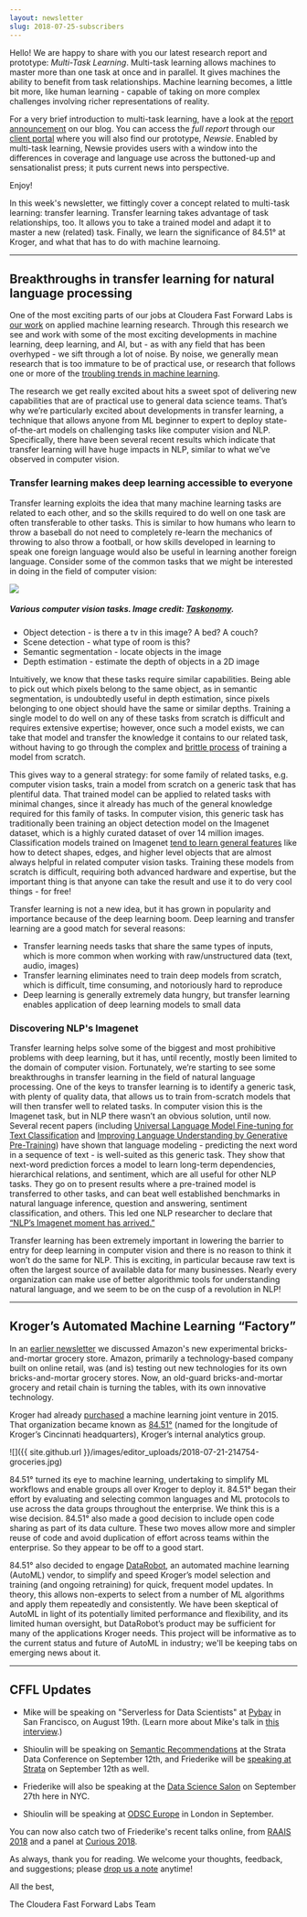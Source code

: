 ```yaml
---
layout: newsletter
slug: 2018-07-25-subscribers
---
```


Hello! We are happy to share with you our latest research report and prototype:
*Multi-Task Learning*. Multi-task learning allows machines to master more than
one task at once and in parallel. It gives machines the ability to benefit from
task relationships. Machine learning becomes, a little bit more, like human
learning - capable of taking on more complex challenges involving richer
representations of reality. 

For a very brief introduction to multi-task learning, have a look at the
[report
announcement](http://blog.fastforwardlabs.com/2018/07/24/ff08-launch.html) on
our blog. You can access the *full report* through our [client
portal](https://sso.cloudera.com/?SSOurl=https%3A%2F%2Fcloudera-production.okta.com%2Fapp%2Fclouderainc_fastforwardlabs_1%2Fexkivvbf15CWnerv10x7%2Fsso%2Fsaml%0D%0A)
where you will also find our prototype, *Newsie*. Enabled by multi-task
learning, Newsie provides users with a window into the differences in coverage
and language use across the buttoned-up and sensationalist press; it puts
current news into perspective.

Enjoy!

In this week's newsletter, we fittingly cover a concept related to multi-task learning:
transfer learning. Transfer learning takes advantage of task relationships,
too. It allows you to take a trained model and adapt it to master a new
(related) task. Finally, we learn the significance of 84.51° at Kroger, and
what that has to do with machine learnoing.

---

## Breakthroughs in transfer learning for natural language processing

One of the most exciting parts of our jobs at Cloudera Fast Forward Labs is [our work](https://www.fastforwardlabs.com/research) on applied machine learning research. Through this research we see and work with some of the most exciting developments in machine learning, deep learning, and AI, but - as with any field that has been overhyped - we sift through a lot of noise. By noise, we generally mean research that is too immature to be of practical use, or research that follows one or more of the [troubling trends in machine learning](https://arxiv.org/pdf/1807.03341.pdf). 

The research we get really excited about hits a sweet spot of delivering new capabilities that are of practical use to general data science teams. That’s why we’re particularly excited about developments in transfer learning, a technique that allows anyone from ML beginner to expert to deploy state-of-the-art models on challenging tasks like computer vision and NLP. Specifically, there have been several recent results which indicate that transfer learning will have huge impacts in NLP, similar to what we’ve observed in computer vision.

### Transfer learning makes deep learning accessible to everyone

Transfer learning exploits the idea that many machine learning tasks are related to each other, and so the skills required to do well on one task are often transferable to other tasks. This is similar to how humans who learn to throw a baseball do not need to completely re-learn the mechanics of throwing to also throw a football, or how skills developed in learning to speak one foreign language would also be useful in learning another foreign language. Consider some of the common tasks that we might be interested in doing in the field of computer vision:

![](images/taskonomy.jpg)

##### Various computer vision tasks. Image credit: [Taskonomy](https://github.com/StanfordVL/taskonomy/tree/master/taskbank).

* Object detection - is there a tv in this image? A bed? A couch?
* Scene detection - what type of room is this?
* Semantic segmentation - locate objects in the image
* Depth estimation - estimate the depth of objects in a 2D image

Intuitively, we know that these tasks require similar capabilities. Being able to pick out which pixels belong to the same object, as in semantic segmentation, is undoubtedly useful in depth estimation, since pixels belonging to one object should have the same or similar depths. Training a single model to do well on any of these tasks from scratch is difficult and requires extensive expertise; however, once such a model exists, we can take that model and transfer the knowledge it contains to our related task, without having to go through the complex and [brittle process](http://www.fast.ai/2018/07/12/auto-ml-1/) of training a model from scratch. 

This gives way to a general strategy: for some family of related tasks, e.g. computer vision tasks, train a model from scratch on a generic task that has plentiful data. That trained model can be applied to related tasks with minimal changes, since it already has much of the general knowledge required for this family of tasks. In computer vision, this generic task has traditionally been training an object detection model on the Imagenet dataset, which is a highly curated dataset of over 14 million images. Classification models trained on Imagenet [tend to learn general features](https://arxiv.org/abs/1311.2901) like how to detect shapes, edges, and higher level objects that are almost always helpful in related computer vision tasks. Training these models from scratch is difficult, requiring both advanced hardware and expertise, but the important thing is that anyone can take the result and use it to do very cool things - for free!

Transfer learning is not a new idea, but it has grown in popularity and importance because of the deep learning boom. Deep learning and transfer learning are a good match for several reasons:
* Transfer learning needs tasks that share the same types of inputs, which is more common when working with raw/unstructured data (text, audio, images)
* Transfer learning eliminates need to train deep models from scratch, which is difficult, time consuming, and notoriously hard to reproduce
* Deep learning is generally extremely data hungry, but transfer learning enables application of deep learning models to small data

### Discovering NLP's Imagenet

Transfer learning helps solve some of the biggest and most prohibitive problems with deep learning, but it has, until recently, mostly been limited to the domain of computer vision. Fortunately, we’re starting to see some breakthroughs in transfer learning in the field of natural language processing. One of the keys to transfer learning is to identify a generic task, with plenty of quality data, that allows us to train from-scratch models that will then transfer well to related tasks. In computer vision this is the Imagenet task, but in NLP there wasn’t an obvious solution, until now. Several recent papers (including [Universal Language Model Fine-tuning for Text Classification](https://arxiv.org/abs/1801.06146) and [Improving Language Understanding
by Generative Pre-Training](https://s3-us-west-2.amazonaws.com/openai-assets/research-covers/language-unsupervised/language_understanding_paper.pdf)) have shown that language modeling - predicting the next word in a sequence of text - is well-suited as this generic task. They show that next-word prediction forces a model to learn long-term dependencies, hierarchical relations, and sentiment, which are all useful for other NLP tasks. They go on to present results where a pre-trained model is transferred to other tasks, and can beat well established benchmarks in natural language inference, question and answering, sentiment classification, and others. This led one NLP researcher to declare that [“NLP’s Imagenet moment has arrived.”](https://thegradient.pub/nlp-imagenet/)

Transfer learning has been extremely important in lowering the barrier to entry for deep learning in computer vision and there is no reason to think it won’t do the same for NLP. This is exciting, in particular because raw text is often the largest source of available data for many businesses. Nearly every organization can make use of better algorithmic tools for understanding natural language, and we seem to be on the cusp of a revolution in NLP!

---

## Kroger’s Automated Machine Learning “Factory”

In an [earlier newsletter](http://blog.fastforwardlabs.com/newsletters/2018-01-31-client.html) we discussed Amazon's new experimental bricks-and-mortar grocery store. Amazon, primarily a technology-based company built on online retail, was (and is) testing out new technologies for its own bricks-and-mortar grocery stores. Now, an old-guard bricks-and-mortar grocery and retail chain is turning the tables, with its own innovative technology.

Kroger had already [purchased](http://adage.com/article/dataworks/dunnhumby-splits-u-s-kroger-business-84-51/298277/) a machine learning joint venture in 2015. That organization became known as [84.51°](https://www.forbes.com/sites/tomdavenport/2018/04/02/84-51-builds-a-machine-learning-machine-for-kroger/#37eedb1164e1) (named for the longitude of Kroger’s Cincinnati headquarters), Kroger’s internal analytics group.

![]({{ site.github.url }}/images/editor_uploads/2018-07-21-214754-groceries.jpg)

84.51° turned its eye to machine learning, undertaking to simplify ML workflows and enable groups all over Kroger to deploy it. 84.51° began their effort by evaluating and selecting common languages and ML protocols to use across the data groups throughout the enterprise. We think this is a wise decision. 84.51° also made a good decision to include open code sharing as part of its data culture. These two moves allow more and simpler reuse of code and avoid duplication of effort across teams within the enterprise. So they appear to be off to a good start.

84.51° also decided to engage [DataRobot](https://www.datarobot.com/), an automated machine learning (AutoML) vendor, to simplify and speed Kroger’s model selection and training (and ongoing retraining) for quick, frequent model updates. In theory, this allows non-experts to select from a number of ML algorithms and apply them repeatedly and consistently. We have been skeptical of AutoML in light of its potentially limited performance and flexibility, and its limited human oversight, but DataRobot’s product may be sufficient for many of the applications Kroger needs. This project will be informative as to the current status and future of AutoML in industry; we'll be keeping tabs on emerging news about it.

---

## CFFL Updates

* Mike will be speaking on "Serverless for Data Scientists" at [Pybay](https://pybay.com/) in San Francisco, on August 19th. (Learn more about Mike's talk in [this interview](https://medium.com/pybay/meet-mike-lee-williams-serverless-and-its-relevance-for-data-scientists-ba5a6cd0862e).)

* Shioulin will be speaking on [Semantic Recommendations](https://conferences.oreilly.com/strata/strata-ny/public/schedule/detail/69260) at the Strata Data Conference on September 12th, and Friederike will be [speaking at Strata](https://conferences.oreilly.com/strata/strata-ny/public/schedule/detail/69365) on September 12th as well.

* Friederike will also be speaking at the [Data Science Salon](https://www.eventbrite.com/e/data-science-salon-nyc-tickets-40072527007) on September 27th here in NYC.

* Shioulin will be speaking at [ODSC Europe](https://odsc.com/london) in London in September.

You can now also catch two of Friederike's recent talks online, from [RAAIS 2018](https://www.youtube.com/watch?v=7lvtoDfDvHs&feature=youtu.be) and a panel at [Curious 2018](http://www.sciencemag.org/custom-publishing/webinars/technology-breakthrough-year-compelling-science-driven-curious-minds).

As always, thank you for reading. We welcome your thoughts, feedback, and suggestions; please [drop us a note](mailto:cffl@cloudera.com) anytime!

All the best,

The Cloudera Fast Forward Labs Team
